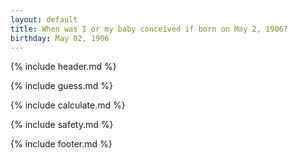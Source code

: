 ```yaml
---
layout: default
title: When was I or my baby conceived if born on May 2, 1906?
birthday: May 02, 1906
---
```


{% include header.md %}

{% include guess.md %}

{% include calculate.md %}

{% include safety.md %}

{% include footer.md %}



